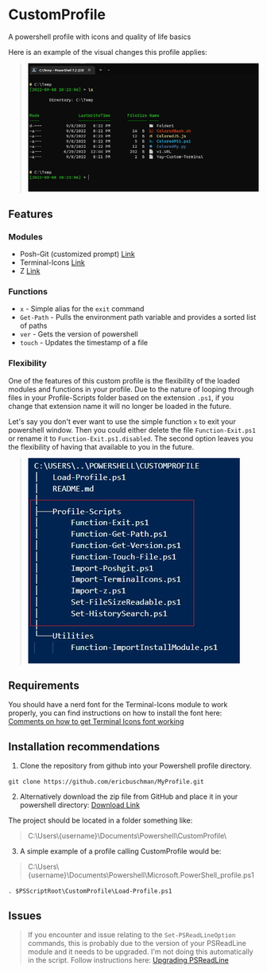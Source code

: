 # CustomProfile
A powershell profile with icons and quality of life basics

Here is an example of the visual changes this profile applies:

>![](./_readme_resources/TerminalProfile.jpg)



## Features

### Modules
- Posh-Git (customized prompt) [Link](https://github.com/dahlbyk/posh-git)
- Terminal-Icons [Link](https://github.com/devblackops/Terminal-Icons)
- Z [Link](https://github.com/badmotorfinger/z)

### Functions
- `x` - Simple alias for the `exit` command
- `Get-Path` - Pulls the environment path variable and provides a sorted list of paths
- `ver` - Gets the version of powershell
- `touch` - Updates the timestamp of a file

### Flexibility

One of the features of this custom profile is the flexibility of the loaded modules and functions in your profile.  Due to the nature of looping through files in your Profile-Scripts folder based on the extension `.ps1`, if you change that extension name it will no longer be loaded in the future.  

Let's say you don't ever want to use the simple function `x` to exit your powershell window.  Then you could either delete the file `Function-Exit.ps1` or rename it to `Function-Exit.ps1.disabled`.  The second option leaves you the flexibility of having that available to you in the future.

>![CustomProfile Files 2022-09-09](./_readme_resources/ProfileTree.jpg)

## Requirements
You should have a nerd font for the Terminal-Icons module to work properly, you can find instructions on how to install the font here: [Comments on how to get Terminal Icons font working](https://gist.github.com/markwragg/6301bfcd56ce86c3de2bd7e2f09a8839?permalink_comment_id=3528810#gistcomment-3528810)

## Installation recommendations
1. Clone the repository from github into your Powershell profile directory.

`git clone https://github.com/ericbuschman/MyProfile.git`

2. Alternatively download the zip file from GitHub and place it in your powershell directory: [Download Link](https://github.com/ericbuschman/MyProfile/archive/refs/heads/main.zip)

The project should be located in a folder something like:
> C:\Users\\{username}\Documents\Powershell\CustomProfile\

3. A simple example of a profile calling CustomProfile would be:
> C:\Users\\{username}\Documents\Powershell\Microsoft.PowerShell_profile.ps1

`. $PSScriptRoot\CustomProfile\Load-Profile.ps1`

## Issues
> If you encounter and issue relating to the `Set-PSReadLineOption` commands, this is probably due to the version of your PSReadLine module and it needs to be upgraded.  I'm not doing this automatically in the script.  Follow instructions here: [Upgrading PSReadLine](https://github.com/PowerShell/PSReadLine#upgrading)

